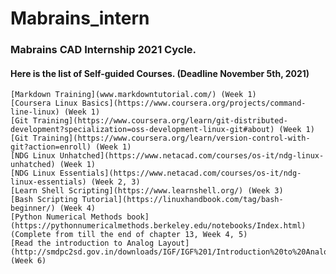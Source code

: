 # Mabrains_intern
### Mabrains CAD Internship 2021 Cycle.

#### Here is the list of Self-guided Courses. (Deadline November 5th, 2021)

    [Markdown Training](www.markdowntutorial.com/) (Week 1)
    [Coursera Linux Basics](https://www.coursera.org/projects/command-line-linux) (Week 1)
    [Git Training](https://www.coursera.org/learn/git-distributed-development?specialization=oss-development-linux-git#about) (Week 1)
    [Git Training](https://www.coursera.org/learn/version-control-with-git?action=enroll) (Week 1)
    [NDG Linux Unhatched](https://www.netacad.com/courses/os-it/ndg-linux-unhatched) (Week 1)
    [NDG Linux Essentials](https://www.netacad.com/courses/os-it/ndg-linux-essentials) (Week 2, 3)
    [Learn Shell Scripting](https://www.learnshell.org/) (Week 3)
    [Bash Scripting Tutorial](https://linuxhandbook.com/tag/bash-beginner/) (Week 4)
    [Python Numerical Methods book](https://pythonnumericalmethods.berkeley.edu/notebooks/Index.html) (Complete from till the end of chapter 13, Week 4, 5)
    [Read the introduction to Analog Layout](http://smdpc2sd.gov.in/downloads/IGF/IGF%201/Introduction%20to%20Analog%20Layout%20Design.pdf) (Week 6)

